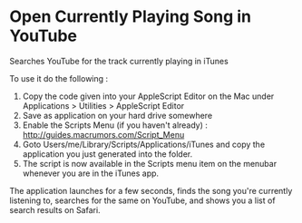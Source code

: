 Open Currently Playing Song in YouTube
===========

Searches YouTube for the track currently playing in iTunes

To use it do the following : 

1. Copy the code given into your AppleScript Editor on the Mac under Applications > Utilities > AppleScript Editor
2. Save as application on your hard drive somewhere 
3. Enable the Scripts Menu (if you haven't already) : http://guides.macrumors.com/Script_Menu
4. Goto Users/me/Library/Scripts/Applications/iTunes  and copy the application you just generated into the folder. 
5. The script is now available in the Scripts menu item on the menubar whenever you are in the iTunes app.

The application launches for a few seconds, finds the song you're currently listening to, searches for the same on YouTube, and shows you a list of search results on Safari. 
